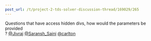 ```yaml
---
post_url: /t/project-2-tds-solver-discussion-thread/169029/265
---
```

Questions that have access hidden divs, how would the parameters be provided  
? [@Jivraj](/u/jivraj) [@Saransh\_Saini](/u/saransh_saini) [@carlton](/u/carlton)